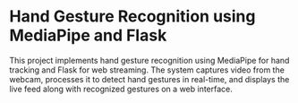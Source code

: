 <div class="container">
    <h1>Hand Gesture Recognition using MediaPipe and Flask</h1>
    <p>This project implements hand gesture recognition using MediaPipe for hand tracking and Flask for web streaming. The system captures video from the webcam, processes it to detect hand gestures in real-time, and displays the live feed along with recognized gestures on a web interface.</p>
</div>
